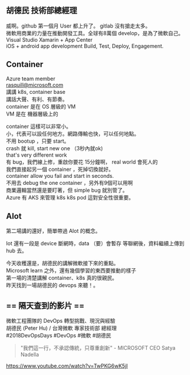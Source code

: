 ## 胡德民 技術部總經理
威啊。github 第一個月 User 都上升了。 gitlab 沒有搶走太多。  
微軟用商業的力量在推動開發工具。全球有8萬個 develop，是為了微軟自己。  
Visual Studio Xamarin + App Center  
iOS + android app development Build, Test, Deploy, Engagement.  

## Container
Azure team member  
rasquill@microsoft.com  
講講 k8s, container base  
講話大聲、有利、有節奏。  
container 是在 OS 層級的 VM  
VM 是在 機器層級上的  

container 這樣可以非常小。  
小，代表可以設任何地方。網路傳輸也快，可以任何地點。  
不用 bootup ，只要 start。  
crash 就 kill, start new one （3秒內就ok)  
that's very different work  
有 bug，我們線上修，重啟你要花 15分鐘啊， real world 會死人的  
我們直接起另一個 container ，死掉切換就好。  
container allow you fail and start in seconds.  
不用去 debug the one container ，另外有9個可以用啊  
商業邏輯當然還是要盯著，但 simple bug 就別管了。  
Azure 有 AKS 來管理 k8s
k8s pod 這對安全性很重要。
## AIot

第二場講的還好，簡單帶過 AIot 的概念。

Iot 還有一段是 device 斷網時，data （要）會暫存
等聯網後，資料繼續上傳到 hub 去。

今天收穫還是，胡德民的講解微軟接下來的重點。  
Microsoft learn 之外，還有幾個學習的東西要推動的樣子  
第一場的清楚講解 container、k8s 真的很親民。  
昨天找到一場胡德民的 devops 來聽！。  
## == 隔天查到的影片 ==
微軟工程團隊的 DevOps 轉型挑戰、現況與經驗  
胡德民 (Peter Hu) / 台灣微軟 專家技術部 總經理  
#2018DevOpsDays #DevOps #微軟 #胡德民  

> "我們這一行，不承認傳統，只尊重創新" - MICROSOFT CEO Satya Nadella  
 
https://www.youtube.com/watch?v=TwPKG6wK5jI  